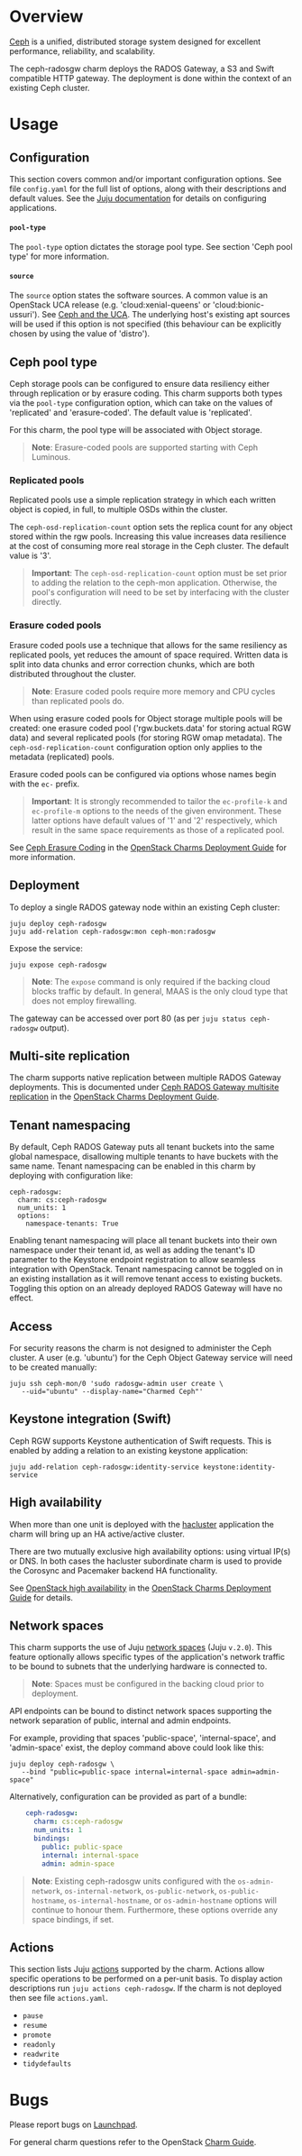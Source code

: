 # Overview

[Ceph][ceph-upstream] is a unified, distributed storage system designed for
excellent performance, reliability, and scalability.

The ceph-radosgw charm deploys the RADOS Gateway, a S3 and Swift compatible
HTTP gateway. The deployment is done within the context of an existing Ceph
cluster.

# Usage

## Configuration

This section covers common and/or important configuration options. See file
`config.yaml` for the full list of options, along with their descriptions and
default values. See the [Juju documentation][juju-docs-config-apps] for details
on configuring applications.

#### `pool-type`

The `pool-type` option dictates the storage pool type. See section 'Ceph pool
type' for more information.

#### `source`

The `source` option states the software sources. A common value is an OpenStack
UCA release (e.g. 'cloud:xenial-queens' or 'cloud:bionic-ussuri'). See [Ceph
and the UCA][cloud-archive-ceph]. The underlying host's existing apt sources
will be used if this option is not specified (this behaviour can be explicitly
chosen by using the value of 'distro').

## Ceph pool type

Ceph storage pools can be configured to ensure data resiliency either through
replication or by erasure coding. This charm supports both types via the
`pool-type` configuration option, which can take on the values of 'replicated'
and 'erasure-coded'. The default value is 'replicated'.

For this charm, the pool type will be associated with Object storage.

> **Note**: Erasure-coded pools are supported starting with Ceph Luminous.

### Replicated pools

Replicated pools use a simple replication strategy in which each written object
is copied, in full, to multiple OSDs within the cluster.

The `ceph-osd-replication-count` option sets the replica count for any object
stored within the rgw pools. Increasing this value increases data resilience at
the cost of consuming more real storage in the Ceph cluster. The default value
is '3'.

> **Important**: The `ceph-osd-replication-count` option must be set prior to
  adding the relation to the ceph-mon application. Otherwise, the pool's
  configuration will need to be set by interfacing with the cluster directly.

### Erasure coded pools

Erasure coded pools use a technique that allows for the same resiliency as
replicated pools, yet reduces the amount of space required. Written data is
split into data chunks and error correction chunks, which are both distributed
throughout the cluster.

> **Note**: Erasure coded pools require more memory and CPU cycles than
  replicated pools do.

When using erasure coded pools for Object storage multiple pools will be
created: one erasure coded pool ('rgw.buckets.data' for storing actual RGW
data) and several replicated pools (for storing RGW omap metadata). The
`ceph-osd-replication-count` configuration option only applies to the metadata
(replicated) pools.

Erasure coded pools can be configured via options whose names begin with the
`ec-` prefix.

> **Important**: It is strongly recommended to tailor the `ec-profile-k` and
  `ec-profile-m` options to the needs of the given environment. These latter
  options have default values of '1' and '2' respectively, which result in the
  same space requirements as those of a replicated pool.

See [Ceph Erasure Coding][cdg-ceph-erasure-coding] in the [OpenStack Charms
Deployment Guide][cdg] for more information.

## Deployment

To deploy a single RADOS gateway node within an existing Ceph cluster:

    juju deploy ceph-radosgw
    juju add-relation ceph-radosgw:mon ceph-mon:radosgw

Expose the service:

    juju expose ceph-radosgw

> **Note**: The `expose` command is only required if the backing cloud blocks
  traffic by default. In general, MAAS is the only cloud type that does not
  employ firewalling.

The gateway can be accessed over port 80 (as per `juju status ceph-radosgw`
output).

## Multi-site replication

The charm supports native replication between multiple RADOS Gateway
deployments. This is documented under [Ceph RADOS Gateway multisite
replication][cdg-ceph-radosgw-multisite] in the [OpenStack Charms Deployment
Guide][cdg].

## Tenant namespacing

By default, Ceph RADOS Gateway puts all tenant buckets into the same global
namespace, disallowing multiple tenants to have buckets with the same name.
Tenant namespacing can be enabled in this charm by deploying with configuration
like:

    ceph-radosgw:
      charm: cs:ceph-radosgw
      num_units: 1
      options:
        namespace-tenants: True

Enabling tenant namespacing will place all tenant buckets into their own
namespace under their tenant id, as well as adding the tenant's ID parameter to
the Keystone endpoint registration to allow seamless integration with OpenStack.
Tenant namespacing cannot be toggled on in an existing installation as it will
remove tenant access to existing buckets. Toggling this option on an already
deployed RADOS Gateway will have no effect.

## Access

For security reasons the charm is not designed to administer the Ceph cluster.
A user (e.g. 'ubuntu') for the Ceph Object Gateway service will need to be
created manually:

    juju ssh ceph-mon/0 'sudo radosgw-admin user create \
       --uid="ubuntu" --display-name="Charmed Ceph"'

## Keystone integration (Swift)

Ceph RGW supports Keystone authentication of Swift requests. This is enabled
by adding a relation to an existing keystone application:

    juju add-relation ceph-radosgw:identity-service keystone:identity-service

## High availability

When more than one unit is deployed with the [hacluster][hacluster-charm]
application the charm will bring up an HA active/active cluster.

There are two mutually exclusive high availability options: using virtual IP(s)
or DNS. In both cases the hacluster subordinate charm is used to provide the
Corosync and Pacemaker backend HA functionality.

See [OpenStack high availability][cdg-ha-apps] in the [OpenStack Charms
Deployment Guide][cdg] for details.

## Network spaces

This charm supports the use of Juju [network spaces][juju-docs-spaces] (Juju
`v.2.0`). This feature optionally allows specific types of the application's
network traffic to be bound to subnets that the underlying hardware is
connected to.

> **Note**: Spaces must be configured in the backing cloud prior to deployment.

API endpoints can be bound to distinct network spaces supporting the network
separation of public, internal and admin endpoints.

For example, providing that spaces 'public-space', 'internal-space', and
'admin-space' exist, the deploy command above could look like this:

    juju deploy ceph-radosgw \
       --bind "public=public-space internal=internal-space admin=admin-space"

Alternatively, configuration can be provided as part of a bundle:

```yaml
    ceph-radosgw:
      charm: cs:ceph-radosgw
      num_units: 1
      bindings:
        public: public-space
        internal: internal-space
        admin: admin-space
```

> **Note**: Existing ceph-radosgw units configured with the `os-admin-network`,
  `os-internal-network`, `os-public-network`, `os-public-hostname`,
  `os-internal-hostname`, or `os-admin-hostname` options will continue to
  honour them. Furthermore, these options override any space bindings, if set.

## Actions

This section lists Juju [actions][juju-docs-actions] supported by the charm.
Actions allow specific operations to be performed on a per-unit basis. To
display action descriptions run `juju actions ceph-radosgw`. If the charm is
not deployed then see file `actions.yaml`.

* `pause`
* `resume`
* `promote`
* `readonly`
* `readwrite`
* `tidydefaults`

# Bugs

Please report bugs on [Launchpad][lp-bugs-charm-ceph-radosgw].

For general charm questions refer to the OpenStack [Charm Guide][cg].

<!-- LINKS -->

[juju-docs-actions]: https://jaas.ai/docs/actions
[ceph-upstream]: https://ceph.io
[hacluster-charm]: https://jaas.ai/hacluster
[cg]: https://docs.openstack.org/charm-guide
[cdg]: https://docs.openstack.org/project-deploy-guide/charm-deployment-guide
[cdg-ha-apps]: https://docs.openstack.org/project-deploy-guide/charm-deployment-guide/latest/app-ha.html#ha-applications
[cloud-archive-ceph]: https://wiki.ubuntu.com/OpenStack/CloudArchive#Ceph_and_the_UCA
[juju-docs-config-apps]: https://juju.is/docs/configuring-applications
[cdg-ceph-erasure-coding]: https://docs.openstack.org/project-deploy-guide/charm-deployment-guide/latest/app-erasure-coding.html
[lp-bugs-charm-ceph-radosgw]: https://bugs.launchpad.net/charm-ceph-radosgw/+filebug
[juju-docs-spaces]: https://jaas.ai/docs/spaces
[cdg-ceph-radosgw-multisite]: https://docs.openstack.org/project-deploy-guide/charm-deployment-guide/latest/app-rgw-multisite.html
